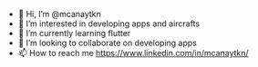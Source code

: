 - 👋 Hi, I’m @mcanaytkn
- 👀 I’m interested in developing apps and aircrafts
- 🌱 I’m currently learning flutter
- 💞️ I’m looking to collaborate on developing apps
- 📫 How to reach me https://www.linkedin.com/in/mcanaytkn/

<!---
mcanaytkn/mcanaytkn is a ✨ special ✨ repository because its `README.md` (this file) appears on your GitHub profile.
You can click the Preview link to take a look at your changes.
--->
